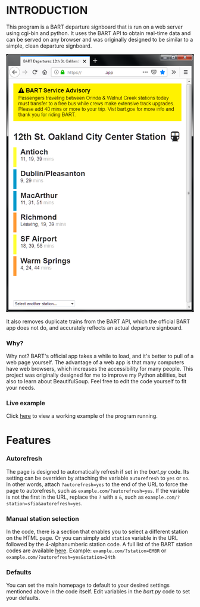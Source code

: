 # INTRODUCTION
This program is a BART departure signboard that is run on a web server using cgi-bin and python. It uses the BART API to obtain real-time data and can be served on any browser and was originally designed to be similar to a simple, clean departure signboard.

![(Screenshot](img/preview.png)

It also removes duplicate trains from the BART API, which the official BART app does not do, and accurately reflects an actual departure signboard.

### Why?
Why not? BART's official app takes a while to load, and it's better to pull of a web page yourself. The advantage of a web app is that many computers have web browsers, which increases the accessibility for many people. This project was originally designed for me to improve my Python abilities, but also to learn about BeautifulSoup. Feel free to edit the code yourself to fit your needs.

### Live example
Click [here](https://live.homelab.app/) to view a working example of the program running.

# Features
### Autorefresh
The page is designed to automatically refresh if set in the *bart.py* code. Its setting can be overriden by attaching the variable `autorefresh` to `yes` or `no`. In other words, attach `?autorefresh=yes` to the end of the URL to force the page to autorefresh, such as `example.com/?autorefresh=yes`. If the variable is not the first in the URL, replace the `?` with a `&`, such as `example.com/?station=sfia&autorefresh=yes`.

### Manual station selection
In the code, there is a section that enables you to select a different station on the HTML page. Or you can simply add `station` variable in the URL followed by the 4-alphanumberic station code. A full list of the BART station codes are available [here](http://api.bart.gov/docs/overview/abbrev.aspx). Example: `example.com/?station=EMBR` or `example.com/?autorefresh=yes&station=24th`

### Defaults
You can set the main homepage to default to your desired settings mentioned above in the code itself. Edit variables in the *bart.py* code to set your defaults.


